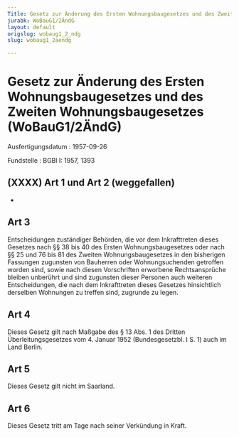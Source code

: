 ```yaml
---
Title: Gesetz zur Änderung des Ersten Wohnungsbaugesetzes und des Zweiten Wohnungsbaugesetzes
jurabk: WoBauG1/2ÄndG
layout: default
origslug: wobaug1_2_ndg
slug: wobaug1_2aendg

---
```


# Gesetz zur Änderung des Ersten Wohnungsbaugesetzes und des Zweiten Wohnungsbaugesetzes (WoBauG1/2ÄndG)

Ausfertigungsdatum
:   1957-09-26

Fundstelle
:   BGBl I: 1957, 1393



## (XXXX) Art 1 und Art 2 (weggefallen)

-


## Art 3

Entscheidungen zuständiger Behörden, die vor dem Inkrafttreten dieses Gesetzes nach §§ 38 bis 40 des Ersten Wohnungsbaugesetzes oder nach §§ 25 und 76 bis 81 des Zweiten Wohnungsbaugesetzes in den bisherigen Fassungen zugunsten von Bauherren oder Wohnungsuchenden getroffen worden sind, sowie nach diesen Vorschriften erworbene Rechtsansprüche bleiben unberührt und sind zugunsten dieser Personen auch weiteren Entscheidungen, die nach dem Inkrafttreten dieses Gesetzes hinsichtlich derselben Wohnungen zu treffen sind, zugrunde zu legen.


## Art 4

Dieses Gesetz gilt nach Maßgabe des § 13 Abs. 1 des Dritten Überleitungsgesetzes vom 4. Januar 1952 (Bundesgesetzbl. I S. 1) auch im Land Berlin.


## Art 5

Dieses Gesetz gilt nicht im Saarland.


## Art 6

Dieses Gesetz tritt am Tage nach seiner Verkündung in Kraft.

